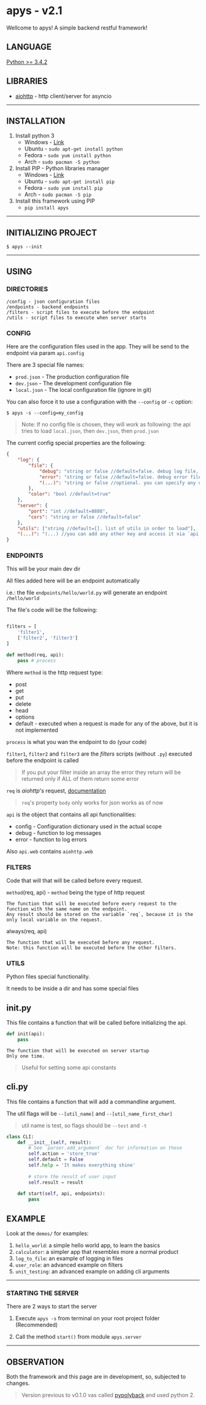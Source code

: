 # apys - v2.1
Wellcome to apys! A simple backend restful framework! 

## LANGUAGE
[Python >= 3.4.2](https://docs.python.org/3/)

## LIBRARIES
* [aiohttp](https://aiohttp.readthedocs.io/) - http client/server for asyncio

---

## INSTALLATION

1. Install python 3
    * Windows - [Link](https://www.python.org/download/releases/3.5/)
    * Ubuntu - `sudo apt-get install python`
    * Fedora - `sudo yum install python`
    * Arch - `sudo pacman -S python`
2. Install PIP - Python libraries manager
    * Windows - [Link](http://www.lfd.uci.edu/~gohlke/pythonlibs/#pip)
    * Ubuntu - `sudo apt-get install pip`
    * Fedora - `sudo yum install pip`
    * Arch - `sudo pacman -S pip`
3. Install this framework using PIP
    * `pip install apys`
    
---


## INITIALIZING PROJECT

```
$ apys --init
```

---

## USING

### DIRECTORIES
    /config - json configuration files
    /endpoints - backend endpoints
    /filters - script files to execute before the endpoint  
    /utils - script files to execute when server starts

### CONFIG
Here are the configuration files used in the app.
They will be send to the endpoint via param `api.config`

There are 3 special file names:
* `prod.json` - The production configuration file 
* `dev.json` - The development configuration file
* `local.json` - The local configuration file (ignore in git)

You can also force it to use a configuration with the `--config` or `-c` option:
```
$ apys -s --config=my_config
```

>Note: If no config file is chosen, they will work as following: the api tries to load `local.json`, then `dev.json`, then `prod.json`

The current config special properties are the following:
```json
{
    "log": {
        "file": {
            "debug": "string or false //default=false. debug log file, false for sys.stdout", 
            "error": "string or false //default=false. debug error file, false for sys.stderr",
            "(...)": "string or false //optional. you can specify any other log file, but you will have to tell the `api.debug` function to use it"
        },
        "color": "bool //default=true"
    },
    "server": {
        "port": "int //default=8888",
        "cors": "string or false //default=false"
    },
    "utils": ["string //default=[]. list of utils in order to load"],
    "(...)": "(...) //you can add any other key and access it via `api.config['my_key']`"
}
```

### ENDPOINTS
This will be your main dev dir

All files added here will be an endpoint automatically

i.e.: the file `endpoints/hello/world.py` will generate an endpoint `/hello/world`

The file's code will be the following:
```python

filters = [
    'filter1',
    ['filter2', 'filter3']
]

def method(req, api):
    pass # process
``` 

Where `method` is the http request type:
* post
* get
* put
* delete
* head
* options
* default - executed when a request is made for any of the above, but it is not implemented 

`process` is what you wan the endpoint to do (your code) 

`filter1`, `filter2` and `filter3` are the *filters* scripts (without `.py`) executed before the endpoint is called

> If you put your filter inside an array the error they return will be returned only if ALL of them return some error 

`req` is *aiohttp*'s request, [documentation](http://aiohttp.readthedocs.io/en/stable/web_reference.html#request)

> `req`'s property `body` only works for json works as of now

`api` is the object that contains all api functionalities:
* config - Configuration dictionary used in the actual scope
* debug - function to log messages
* error - function to log errors

Also `api.web` contains `aiohttp.web`

### FILTERS

Code that will that will be called before every request.

`method`(req, api) - `method` being the type of http request
    
    The function that will be executed before every request to the function with the same name on the endpoint.
    Any result should be stored on the variable `req`, because it is the only local variable on the request.
    
always(req, api)
    
    The function that will be executed before any request.
    Note: this function will be executed before the other filters.

### UTILS

Python files special functionality.

It needs to be inside a dir and has some special files

## __init__.py

This file contains a function that will be called before initializing the api.

```python
def init(api):
    pass
```

    The function that will be executed on server startup
    Only one time.

> Useful for setting some api constants

## __cli__.py

This file contains a function that will add a commandline argument.

The util flags will be `--[util_name]` and `--[util_name_first_char]`

> util name is test, so flags should be `--test` and `-t`

```python
class CLI:
    def __init__(self, result):
        # See `parser.add_argument` doc for information on these
        self.action = 'store_true'
        self.default = False
        self.help = 'It makes everything shine'
        
        # store the result of user input
        self.result = result
    
    def start(self, api, endpoints):
        pass
 ```

## EXAMPLE

Look at the `demos/` for examples:

1. `hello_world`: a simple hello world app, to learn the basics
2. `calculator`: a simpler app that resembles more a normal product
3. `log_to_file`: an example of logging in files
4. `user_role`: an advanced example on filters
4. `unit_testing`: an advanced example on adding cli arguments

---

### STARTING THE SERVER

There are 2 ways to start the server

1. Execute `apys -s` from terminal on your root project folder (Recommended)

2. Call the method `start()` from module `apys.server`

---

## OBSERVATION

Both the framework and this page are in development, so, subjected to changes.

> Version previous to v0.1.0 vas called [pypolyback](https://github.com/seijihirao/pypolyback) and used python 2.
